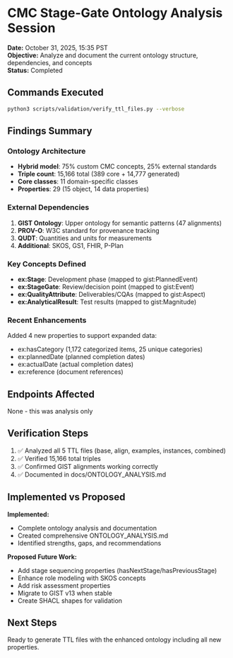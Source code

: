 # CMC Stage-Gate Ontology Analysis Session
**Date:** October 31, 2025, 15:35 PST  
**Objective:** Analyze and document the current ontology structure, dependencies, and concepts  
**Status:** Completed

## Commands Executed
```bash
python3 scripts/validation/verify_ttl_files.py --verbose
```

## Findings Summary

### Ontology Architecture
- **Hybrid model**: 75% custom CMC concepts, 25% external standards
- **Triple count**: 15,166 total (389 core + 14,777 generated)
- **Core classes**: 11 domain-specific classes
- **Properties**: 29 (15 object, 14 data properties)

### External Dependencies
1. **GIST Ontology**: Upper ontology for semantic patterns (47 alignments)
2. **PROV-O**: W3C standard for provenance tracking  
3. **QUDT**: Quantities and units for measurements
4. **Additional**: SKOS, GS1, FHIR, P-Plan

### Key Concepts Defined
- **ex:Stage**: Development phase (mapped to gist:PlannedEvent)
- **ex:StageGate**: Review/decision point (mapped to gist:Event)
- **ex:QualityAttribute**: Deliverables/CQAs (mapped to gist:Aspect)
- **ex:AnalyticalResult**: Test results (mapped to gist:Magnitude)

### Recent Enhancements
Added 4 new properties to support expanded data:
- ex:hasCategory (1,172 categorized items, 25 unique categories)
- ex:plannedDate (planned completion dates)
- ex:actualDate (actual completion dates)  
- ex:reference (document references)

## Endpoints Affected
None - this was analysis only

## Verification Steps
1. ✅ Analyzed all 5 TTL files (base, align, examples, instances, combined)
2. ✅ Verified 15,166 total triples
3. ✅ Confirmed GIST alignments working correctly
4. ✅ Documented in docs/ONTOLOGY_ANALYSIS.md

## Implemented vs Proposed
**Implemented:**
- Complete ontology analysis and documentation
- Created comprehensive ONTOLOGY_ANALYSIS.md
- Identified strengths, gaps, and recommendations

**Proposed Future Work:**
- Add stage sequencing properties (hasNextStage/hasPreviousStage)
- Enhance role modeling with SKOS concepts
- Add risk assessment properties
- Migrate to GIST v13 when stable
- Create SHACL shapes for validation

## Next Steps
Ready to generate TTL files with the enhanced ontology including all new properties.
